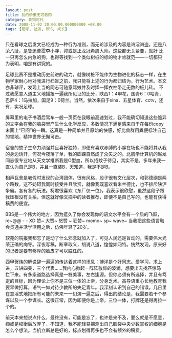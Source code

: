 ```yaml
---
layout: post 
title: 我的骄傲无可救药
category: 青铜时代 
date: 2008-11-02 20:00:00.000000000 +08:00
tags: [足球, 扯淡, BBS, 成长]
---
```


只在看球之后发文已经成为一种行为准则，而无论涉及的内容是诲淫诲盗，还是八荣八耻，是鲁迅曹霑李小胖，抑或是正龙冠希周大师。这些都无关紧要，就好 比一只再怎么内急的狗，也得等找到一个类似树桩的标的物才肯就范——一切都只 为表明，咱是有讲究的。

足球比赛不是推动历史前进的动力，就像树桩不能作为生物进化的标志一样，在生物学家耐心地对我进行扫盲之前，我只能将上述的行为都归结为，行为艺术。本文亦非球评，发现上当的同志可随意骂娘并及时挥一挥衣袖带走无数的板儿砖。 不过我愿意人道主义地播报一遍我所见证的比分，陕西1：4申花，国青6：0哈青，巴萨4：1马拉加，国足9：0荷兰。当然，依次来自于sina、五星体育、cctv，还有，实况足球。

屏幕里的电子书酒后驾车一般一页页在我眼前高速划过，我不能确切知道这些诡异的文字会在我的脑袋里产生什么化学反应，多数情况下满足感来自于在每份copy末画上“已阅”的一瞬。这真是一种简单并且原始的快感，好比兽群用粪便标注自己的领地，精神世界无懈可击。

宿舍的蚊子生命力顽强并且喜好独特，即便有喜欢赤膊的小胖在场也不能将其从我的身边诱开，何况今夜落了单，我的脚踝自然成了众矢之的。北航学计算机的赵龙同志很专业地从天文学推断我是O型血，所以招蚊子待见，其实不是，多年来我一直认为自己是B，并且一直装B，天知道，我是不是B。

相声瓦舍是暑假时发现的台湾团体，很有风格，段子很有文化层次，和郭德纲是两个路数。这不妨碍我同时接受并且欣赏，就像我既喜欢看米兰德比，也不排斥陕沪争霸。各有各的玩法。柯君很喜欢《东厂仅一位》，我表示很欣慰，虽然这段子跟我压根没有关系，但这就好像文摘中的读者推荐，即便不是自己写的，也能有获得稿费的便宜。

BBS是一个伟大的地方，因为逛久了你会发现你的语文水平会有一个质的飞跃，re~@@ - - XD 赞~ 大赞~ 怒赞 ~ 狂赞~ momo~ sp~ wave~ 当我把这些语言融会贯通并活学活用之后，仿佛年轻了20岁。

软苑的院报我都忘了是动了什么邪念就加入了，可见人民还是盲动的，需要伟大光荣正确的向导。深夜写稿，断章取义，胡说八道，惶惶如网特。恍然发现，原来好的记者是要有够厚的脸皮才可以胜任的。

西甲贺炜的解说辞一遍遍的传达着这样的讯息：博洋是个好同志。爱学习，求上进，五讲四美，三个代表……我内心掀起一阵阵敬仰的波澜，想要出去找匹惊马 拦下来。有多条道路选择真是一桩美事，左右逢源。但你必须有所选择，并且有笃 定的目标，因为理论上你不是三位一体的上帝，分身乏术。高导语重心长地教育我要早做打算，语气一如对待少教所的失足青年。我深刻认识到自己的错误，几日里在意淫式地把所有可能的未来一一幻演一遍之后，得出的结论是，我需要若干个参 谋以及一个参谋长。这很正常，因为即便你是上帝，三位一体，打牌还是得再拉一个的。

前天本来想说点什么，最终没有，可能是忘了，也许是来不及，要么就是不愿意，抑或是权衡后放弃了，不知道，我不能轻易揣测出自己脑袋中央少数掌权的细胞是怎么个想法。当机立断总是好的，标点划得再多也不会有额外的稿费。

